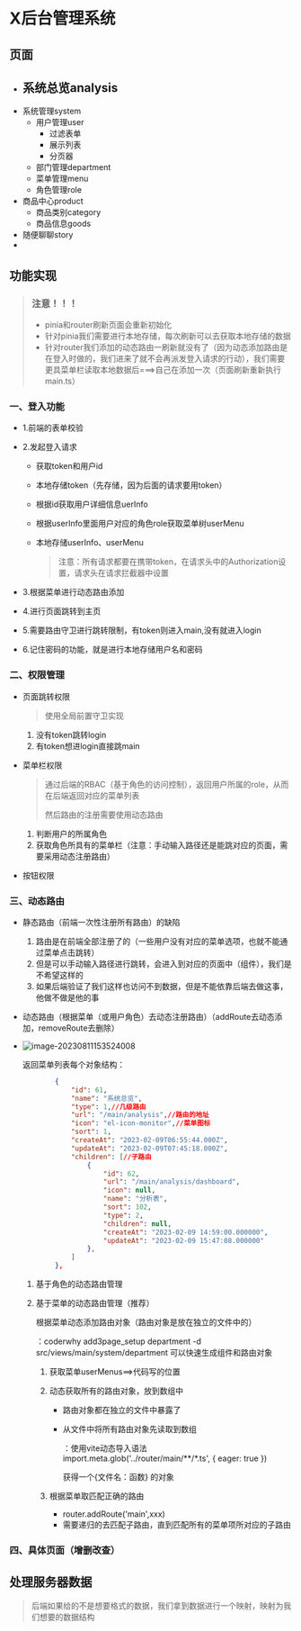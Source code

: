 # X后台管理系统

## 页面

- 系统总览analysis
  - 
- 系统管理system
  - 用户管理user
    - 过滤表单
    - 展示列表
    - 分页器
  - 部门管理department
  - 菜单管理menu
  - 角色管理role
- 商品中心product
  - 商品类别category
  - 商品信息goods
- 随便聊聊story
- 

## 功能实现

> ### 注意！！！
>
> - pinia和router刷新页面会重新初始化
> - 针对pinia我们需要进行本地存储，每次刷新可以去获取本地存储的数据
> - 针对router我们添加的动态路由一刷新就没有了（因为动态添加路由是在登入时做的，我们进来了就不会再派发登入请求的行动），我们需要更具菜单栏读取本地数据后===>自己在添加一次（页面刷新重新执行main.ts）

### 一、登入功能

- 1.前端的表单校验

- 2.发起登入请求

  - 获取token和用户id

  - 本地存储token（先存储，因为后面的请求要用token）

  - 根据id获取用户详细信息uerInfo

  - 根据userInfo里面用户对应的角色role获取菜单树userMenu

  - 本地存储userInfo、userMenu

    > 注意：所有请求都要在携带token，在请求头中的Authorization设置，请求头在请求拦截器中设置

- 3.根据菜单进行动态路由添加

- 4.进行页面跳转到主页

- 5.需要路由守卫进行跳转限制，有token则进入main,没有就进入login

- 6.记住密码的功能，就是进行本地存储用户名和密码

### 二、权限管理

- 页面跳转权限

  > 使用全局前置守卫实现

  1. 没有token跳转login
  2. 有token想进login直接跳main

- 菜单栏权限

  > 通过后端的RBAC（基于角色的访问控制），返回用户所属的role，从而在后端返回对应的菜单列表
  >
  > 然后路由的注册需要使用动态路由

  1. 判断用户的所属角色
  2. 获取角色所具有的菜单栏（注意：手动输入路径还是能跳对应的页面，需要采用动态注册路由）

- 按钮权限

###  三、动态路由

- 静态路由（前端一次性注册所有路由）的缺陷

  1. 路由是在前端全部注册了的（一些用户没有对应的菜单选项，也就不能通过菜单点击跳转）
  2. 但是可以手动输入路径进行跳转，会进入到对应的页面中（组件），我们是不希望这样的
  3. 如果后端验证了我们这样也访问不到数据，但是不能依靠后端去做这事，他做不做是他的事

- 动态路由（根据菜单（或用户角色）去动态注册路由）（addRoute去动态添加，removeRoute去删除）

- ![image-20230811153524008](C:\Users\hasee\AppData\Roaming\Typora\typora-user-images\image-20230811153524008.png)

  返回菜单列表每个对象结构：

  ```json
          {
              "id": 61,
              "name": "系统总览",
              "type": 1,//几级路由
              "url": "/main/analysis",//路由的地址
              "icon": "el-icon-monitor",//菜单图标
              "sort": 1,
              "createAt": "2023-02-09T06:55:44.000Z",
              "updateAt": "2023-02-09T07:45:18.000Z",
              "children": [//子路由
                  {
                      "id": 62,
                      "url": "/main/analysis/dashboard",
                      "icon": null,
                      "name": "分析表",
                      "sort": 102,
                      "type": 2,
                      "children": null,
                      "createAt": "2023-02-09 14:59:00.000000",
                      "updateAt": "2023-02-09 15:47:08.000000"
                  },
              ]
          },
  ```

  

  1. 基于角色的动态路由管理

     

  2. 基于菜单的动态路由管理（推荐）

     根据菜单动态添加路由对象（路由对象是放在独立的文件中的）

     ：coderwhy add3page_setup department -d src/views/main/system/department 可以快速生成组件和路由对象

     1. 获取菜单userMenus==>代码写的位置

     2. 动态获取所有的路由对象，放到数组中

        - 路由对象都在独立的文件中暴露了

        - 从文件中将所有路由对象先读取到数组

          ：使用vite动态导入语法import.meta.glob('../router/main/**/*.ts', { eager: true })

          获得一个{文件名：函数} 的对象

     3. 根据菜单取匹配正确的路由

        - router.addRoute('main',xxx)
        - 需要递归的去匹配子路由，直到匹配所有的菜单项所对应的子路由

### 四、具体页面（增删改查）



## 处理服务器数据

> 后端如果给的不是想要格式的数据，我们拿到数据进行一个映射，映射为我们想要的数据结构